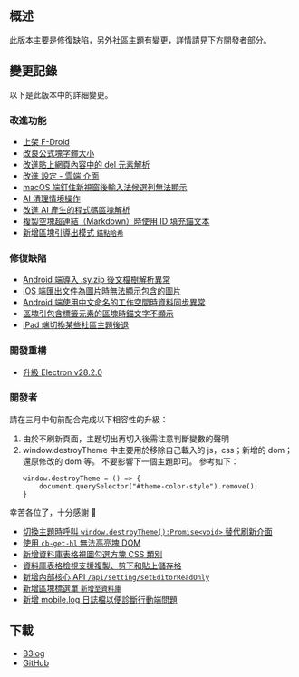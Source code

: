 ## 概述

此版本主要是修復缺陷，另外社區主題有變更，詳情請見下方開發者部分。

## 變更記錄

以下是此版本中的詳細變更。

### 改進功能

* [上架 F-Droid](https://github.com/siyuan-note/siyuan/issues/5872)
* [改良公式塊字體大小](https://github.com/siyuan-note/siyuan/issues/10251)
* [改進貼上網頁內容中的 del 元素解析](https://github.com/siyuan-note/siyuan/issues/10252)
* [改進 設定 - 雲端 介面](https://github.com/siyuan-note/siyuan/pull/10253)
* [macOS 端釘住新視窗後輸入法候選列無法顯示](https://github.com/siyuan-note/siyuan/issues/10254)
* [AI 清理情境操作](https://github.com/siyuan-note/siyuan/issues/10255)
* [改進 AI 產生的程式碼區塊解析](https://github.com/siyuan-note/siyuan/issues/10256)
* [複製空塊超連結（Markdown）時使用 ID 填充錨文本](https://github.com/siyuan-note/siyuan/issues/10259)
* [新增區塊引導出模式 `錨點哈希`](https://github.com/siyuan-note/siyuan/issues/10265)

### 修復缺陷

* [Android 端導入 .sy.zip 後文檔樹解析異常](https://github.com/siyuan-note/siyuan/issues/10261)
* [iOS 端匯出文件為圖片時無法顯示包含的圖片](https://github.com/siyuan-note/siyuan/issues/10263)
* [Android 端使用中文命名的工作空間時資料同步異常](https://github.com/siyuan-note/siyuan/issues/10273)
* [區塊引包含標籤元素的區塊時錨文字不顯示](https://github.com/siyuan-note/siyuan/issues/10274)
* [iPad 端切換某些社區主題後退](https://github.com/siyuan-note/siyuan/issues/10275)

### 開發重構

* [升級 Electron v28.2.0](https://github.com/siyuan-note/siyuan/issues/10250)

### 開發者

請在三月中旬前配合完成以下相容性的升級：

1. 由於不刷新頁面，主題切出再切入後需注意判斷變數的聲明
2. window.destroyTheme 中主要用於移除自己載入的 js，css；新增的 dom；還原修改的 dom 等。 不要影響下一個主題即可。 參考如下：
    ```
    window.destroyTheme = () => {
        document.querySelector("#theme-color-style").remove();
    }
    ```

幸苦各位了，十分感謝 🙏

* [切換主題時呼叫 `window.destroyTheme():Promise<void>` 替代刷新介面](https://github.com/siyuan-note/siyuan/issues/8178)
* [使用 `cb-get-hl` 無法高亮塊 DOM](https://github.com/siyuan-note/siyuan/issues/10244)
* [新增資料庫表格視圖勾選方塊 CSS 類別](https://github.com/siyuan-note/siyuan/issues/10262)
* [資料庫表格檢視支援複製、剪下和貼上儲存格](https://github.com/siyuan-note/siyuan/issues/10264)
* [新增內部核心 API `/api/setting/setEditorReadOnly`](https://github.com/siyuan-note/siyuan/issues/10268)
* [新增區塊標選單 `新增至資料庫`](https://github.com/siyuan-note/siyuan/issues/10269)
* [新增 mobile.log 日誌檔以便診斷行動端問題](https://github.com/siyuan-note/siyuan/issues/10270)

## 下載

* [B3log](https://b3log.org/siyuan/download.html)
* [GitHub](https://github.com/siyuan-note/siyuan/releases)
